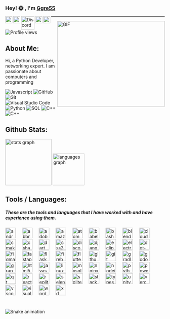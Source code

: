 ### Hey! 🌞 , I'm <a href="https://linktr.ee/Ggre55">Ggre55 </a> 

<a href="https://twitter.com/Ggre55">
  <img align="left" alt="Twitter | Twitter" width="22px" src="https://www.iconsdb.com/icons/preview/white/twitter-xxl.png" />
</a>
<a href="https://www.youtube.com/@Ggre55">
  <img align="left" alt="Youtube" width="22px" src="https://www.iconsdb.com/icons/preview/white/youtube-3-xxl.png" />
</a>
<a href="https://discord.gg/mqn8k3TZaP">
  <img align="left" alt="Discord" width="42px" src="https://user-images.githubusercontent.com/67872399/172011937-2089d709-3b96-485c-8b97-201522f8664c.png" />
</a>
  <a href="mailto:gg5cr71@gmail.com">
  <img align="left" alt="Ankush's Email" width="22px" src="https://www.iconsdb.com/icons/preview/white/email-xxl.png" />
</a>
<a href="https://t.me/DrWoop_Globe">
  <img align="left" alt="Telegram Channel" width="22px" src="https://www.iconsdb.com/icons/preview/white/telegram-xxl.png" />
</a>

<hr />
  
<div align="left">
  
<img align="right" alt="GIF" src="https://media.giphy.com/media/2IudUHdI075HL02Pkk/giphy.gif?raw=true" width="340" height="270" /></div>
<img src="https://komarev.com/ghpvc/?username=Ggre55&label=Profile%20views&color=70a5fd&style=flat" alt="Profile views" />

## About Me:

Hi, a Python Developer, networking expert. I am passionate about computers and programming                                    

![Javascript](https://img.shields.io/badge/-Javascript-05122A?style=flat&logo=javascript)
![GitHub](https://img.shields.io/badge/-GitHub-05122A?style=flat&logo=github)
![Git](https://img.shields.io/badge/-Git-05122A?style=flat&logo=git)
![Visual Studio Code](https://img.shields.io/badge/-Visual%20Studio%20Code-05122A?style=flat&logo=visual-studio-code&logoColor=007ACC)
![Python](https://img.shields.io/badge/-Python-05122A?style=flat&logo=python)
![SQL](https://img.shields.io/badge/-SQL-05122A?style=flat&logo=mysql)
![C++](https://img.shields.io/badge/-C++-05122A?style=flat&logo=c%2B%2B)
![C++](https://img.shields.io/badge/-AWS-05122A?style=flat&logo=aws)

###
## Github Stats:
<div align="left">
  <img src="https://github-readme-stats.vercel.app/api?username=Ggre55&hide_title=true&hide_rank=true&show_icons=true&include_all_commits=true&count_private=true&disable_animations=false&theme=darcula&locale=en&hide_border=false" height="146" alt="stats graph"  />
  <img src="https://github-readme-stats.vercel.app/api/top-langs?username=Ggre55&locale=en&hide_title=false&layout=compact&card_width=320&langs_count=5&theme=dark&hide_border=false" height="100" alt="languages graph"  />
</div>


## Tools / Languages:

<h5 align="left">These are the tools and languages that I have worked with and have experience using them.</h5>

###

<div align="left">
  <img src="https://skillicons.dev/icons?i=androidstudio" height="33" alt="androidstudio logo"  />
  <img width="12" />
  <img src="https://skillicons.dev/icons?i=bots" height="33" alt="abbrobotstudio logo"  />
  <img width="12" />
  <img src="https://skillicons.dev/icons?i=ps" height="33" alt="adobephotoshop logo"  />
  <img width="12" />
  <img src="https://skillicons.dev/icons?i=aws" height="33" alt="amazonwebservices logo"  />
  <img width="12" />
  <img src="https://skillicons.dev/icons?i=atom" height="33" alt="atom logo"  />
  <img width="12" />
  <img src="https://skillicons.dev/icons?i=babel" height="33" alt="babel logo"  />
  <img width="12" />
  <img src="https://skillicons.dev/icons?i=bash" height="33" alt="bash logo"  />
  <img width="12" />
  <img src="https://skillicons.dev/icons?i=blender" height="33" alt="blender logo"  />
  <img width="12" />
  <img src="https://skillicons.dev/icons?i=cloudflare" height="33" alt="cloudflare logo"  />
  <img width="12" />
  <img src="https://skillicons.dev/icons?i=cmake" height="33" alt="cmake logo"  />
  <img width="12" />
  <img src="https://skillicons.dev/icons?i=cs" height="33" alt="csharp logo"  />
  <img width="12" />
  <img src="https://skillicons.dev/icons?i=dart" height="33" alt="dart logo"  />
  <img width="12" />
  <img src="https://skillicons.dev/icons?i=css" height="33" alt="css3 logo"  />
  <img width="12" />
  <img src="https://skillicons.dev/icons?i=discord" height="33" alt="discord logo"  />
  <img width="12" />
  <img src="https://skillicons.dev/icons?i=django" height="33" alt="django logo"  />
  <img width="12" />
  <img src="https://skillicons.dev/icons?i=eclipse" height="33" alt="eclipseide logo"  />
  <img width="12" />
  <img src="https://skillicons.dev/icons?i=electron" height="33" alt="electron logo"  />
  <img width="12" />
  <img src="https://skillicons.dev/icons?i=dotnet" height="33" alt="dot-net logo"  />
  <img width="12" />
  <img src="https://skillicons.dev/icons?i=figma" height="33" alt="figma logo"  />
  <img width="12" />
  <img src="https://skillicons.dev/icons?i=fastapi" height="33" alt="fastapi logo"  />
  <img width="12" />
  <img src="https://skillicons.dev/icons?i=flask" height="33" alt="flask logo"  />
  <img width="12" />
  <img src="https://skillicons.dev/icons?i=firebase" height="33" alt="firebase logo"  />
  <img width="12" />
  <img src="https://skillicons.dev/icons?i=flutter" height="33" alt="flutter logo"  />
  <img width="12" />
  <img src="https://skillicons.dev/icons?i=github" height="33" alt="github logo"  />
  <img width="12" />
  <img src="https://skillicons.dev/icons?i=git" height="33" alt="git logo"  />
  <img width="12" />
  <img src="https://skillicons.dev/icons?i=gradle" height="33" alt="gradle logo"  />
  <img width="12" />
  <img src="https://skillicons.dev/icons?i=godot" height="33" alt="godot logo"  />
  <img width="12" />
  <img src="https://skillicons.dev/icons?i=graphql" height="33" alt="graphql logo"  />
  <img width="12" />
  <img src="https://skillicons.dev/icons?i=html" height="33" alt="html5 logo"  />
  <img width="12" />
  <img src="https://skillicons.dev/icons?i=js" height="33" alt="javascript logo"  />
  <img width="12" />
  <img src="https://skillicons.dev/icons?i=linux" height="33" alt="linux logo"  />
  <img width="12" />
  <img src="https://skillicons.dev/icons?i=mysql" height="33" alt="mysql logo"  />
  <img width="12" />
  <img src="https://skillicons.dev/icons?i=nginx" height="33" alt="nginx logo"  />
  <img width="12" />
  <img src="https://skillicons.dev/icons?i=nodejs" height="33" alt="nodejs logo"  />
  <img width="12" />
  <img src="https://skillicons.dev/icons?i=py" height="33" alt="python logo"  />
  <img width="12" />
  <img src="https://skillicons.dev/icons?i=powershell" height="33" alt="powershell logo"  />
  <img width="12" />
  <img src="https://skillicons.dev/icons?i=qt" height="33" alt="qt logo"  />
  <img width="12" />
  <img src="https://skillicons.dev/icons?i=react" height="33" alt="react logo"  />
  <img width="12" />
  <img src="https://skillicons.dev/icons?i=replit" height="33" alt="replit logo"  />
  <img width="12" />
  <img src="https://skillicons.dev/icons?i=selenium" height="33" alt="selenium logo"  />
  <img width="12" />
  <img src="https://skillicons.dev/icons?i=sqlite" height="33" alt="sqlite logo"  />
  <img width="12" />
  <img src="https://skillicons.dev/icons?i=stackoverflow" height="33" alt="stackoverflow logo"  />
  <img width="12" />
  <img src="https://skillicons.dev/icons?i=ts" height="33" alt="typescript logo"  />
  <img width="12" />
  <img src="https://skillicons.dev/icons?i=unity" height="33" alt="unity logo"  />
  <img width="12" />
  <img src="https://skillicons.dev/icons?i=vercel" height="33" alt="vercel logo"  />
  <img width="12" />
  <img src="https://skillicons.dev/icons?i=vscode" height="33" alt="vscode logo"  />
  <img width="12" />
  <img src="https://skillicons.dev/icons?i=visualstudio" height="33" alt="visualstudio logo"  />
  <img width="12" />
  <img src="https://skillicons.dev/icons?i=wordpress" height="33" alt="wordpress logo"  />
  <img width="12" />
  <img src="https://skillicons.dev/icons?i=xd" height="33" alt="xd logo"  />
</div>

###


<br clear="both">

<img src="https://raw.githubusercontent.com/Ggre55/Ggre55/output/snake.svg" alt="Snake animation" />

###



